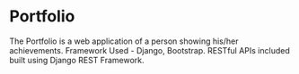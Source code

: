 # Portfolio
The Portfolio is a web application of a person showing his/her achievements.
Framework Used - Django, Bootstrap.
RESTful APIs included built using Django REST Framework.
